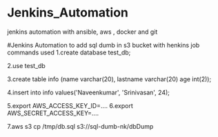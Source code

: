 # Jenkins_Automation
jenkins automation with ansible, aws , docker and git

#Jenkins Automation to add sql dumb in s3 bucket with henkins job
commands used
1.create database test_db;

2.use test_db

3.create table info (name varchar(20), lastname varchar(20) age int(2));

4.insert into info values('Naveenkumar', 'Srinivasan', 24);

5.export AWS_ACCESS_KEY_ID=....
6.export AWS_SECRET_ACCESS_KEY=....

7.aws s3 cp /tmp/db.sql s3://sql-dumb-nk/dbDump


